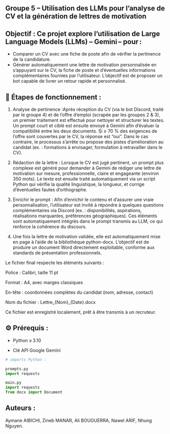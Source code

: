 ## Groupe 5 – Utilisation des LLMs pour l’analyse de CV et la génération de lettres de motivation 

## Objectif : Ce projet explore l’utilisation de Large Language Models (LLMs)  – Gemini – pour : 
* Comparer un CV avec une fiche de poste afin de vérifier la pertinence de la candidature.
* Générer automatiquement une lettre de motivation personnalisée en s’appuyant sur le CV, la fiche de poste et d’éventuelles informations complémentaires fournies par l’utilisateur.
  L’objectif est de proposer un bot capable de livrer un retour rapide et personnalisé.

## 📁 Étapes de fonctionnement :
   1. Analyse de pertinence :Après réception du CV (via le bot Discord, traité par le groupe 4) et de l’offre d’emploi (scrapée par les groupes 2 & 3), un premier traitement est effectué pour nettoyer et structurer les textes. Un prompt court et ciblé est ensuite envoyé à Gemini afin d’évaluer la compatibilité entre les deux documents.
Si ≥ 70 % des exigences de l’offre sont couvertes par le CV, la réponse est “oui”.
Dans le cas contraire, le processus s’arrête ou propose des pistes d’amélioration au candidat (ex. : formations à envisager, formulation à retravailler dans le CV).

   2. Rédaction de la lettre : Lorsque le CV est jugé pertinent, un prompt plus complexe est généré pour demander à Gemini de rédiger une lettre de motivation sur mesure, professionnelle, claire et engageante (environ 350 mots).
Le texte est ensuite traité automatiquement via un script Python qui vérifie la qualité linguistique, la longueur, et corrige d’éventuelles fautes d’orthographe.
   
   3. Enrichir le prompt : Afin d’enrichir le contenu et d’assurer une vraie personnalisation, l’utilisateur est invité à répondre à quelques questions complémentaires via Discord (ex. : disponibilités, aspirations, réalisations marquantes, préférences géographiques). Ces éléments sont automatiquement intégrés dans le prompt transmis au LLM, ce qui renforce la cohérence du discours.
  
   4. Une fois la lettre de motivation validée, elle est automatiquement mise en page à l’aide de la bibliothèque python-docx. L’objectif est de produire un document Word directement exploitable, conforme aux standards de présentation professionnels.

Le fichier final respecte les éléments suivants :

  Police : Calibri, taille 11 pt

  Format : A4, avec marges classiques

  En-tête : coordonnées complètes du candidat (nom, adresse, contact)

  Nom du fichier : Lettre_{Nom}_{Date}.docx

Ce fichier est enregistré localement, prêt à être transmis à un recruteur.

## ⚙️ Prérequis :
* Python ≥ 3.10 

* Clé API Google Gemini 

```python 
# imports Python : 

prompts.py
import requests

main.py
import requests
from docx import Document
```
## Auteurs :

Aymane AIBICHI,
Zineb MANAR,
Ali BOUGUERRA,
Nawel ARIF,
Nhung Nguyen.
